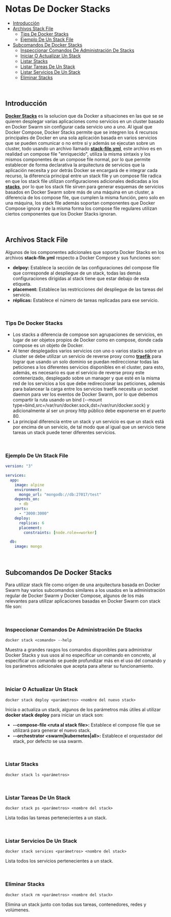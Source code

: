 # Notas De Docker Stacks

- [Introducción](#introducción)
- [Archivos Stack File](#archivos-stack-file)
  - [Tips De Docker Stacks](#tips-de-docker-stacks)
  - [Ejemplo De Un Stack File](#ejemplo-de-un-stack-file)
- [Subcomandos De Docker Stacks](#subcomandos-de-docker-stacks)
  - [Inspeccionar Comandos De Administración De Stacks](#inspeccionar-comandos-de-administración-de-stacks)
  - [Iniciar O Actualizar Un Stack](#iniciar-o-actualizar-un-stack)
  - [Listar Stacks](#listar-stacks)
  - [Listar Tareas De Un Stack](#listar-tareas-de-un-stack)
  - [Listar Servicios De Un Stack](#listar-servicios-de-un-stack)
  - [Eliminar Stacks](#eliminar-stacks)

<br>

## Introducción

[**Docker Stacks**](https://docs.docker.com/engine/reference/commandline/stack/) es la solucion que da Docker a situaciones en las que se se quieren desplegar varias aplicaciones como servicios en un cluster basado en Docker Swarm sin configurar cada servicio uno a uno. Al igual que Docker Compose, Docker Stacks permite que se integren los 4 recursos principales de Docker en una sola aplicación basada en varios servicios que se pueden comunicar o no entre si y además se ejecutan sobre un cluster, todo usando un archivo llamado [**stack-file.yml**](https://docs.docker.com/compose/compose-file/), este archivo es en realidad un compose file "enriquecido", utiliza la misma sintaxis y los mismos componentes de un compose file normal, por lo que permite establecer de forma declarativa la arquitectura de servicios que la aplicación necesita y por detrás Docker se encargará de e integrar cada recurso, la diferencia principal entre un stack file y un compose file radica en que los stack file utilizan configuraciones adicionales dedicadas a los [**stacks**](https://docs.docker.com/compose/compose-file/compose-file-v3/#deploy), por lo que los stack file sirven para generar esquemas de servicios basados en Docker Swarm sobre más de una máquina en un cluster, a diferencia de los compose file, que cumplen la misma función, pero solo en una máquina, los stack file además soportan componentes que Docker Compose ignora y de la misma forma los compose file regulares utilizan ciertos componentes que los Docker Stacks ignoran.

<br>

## Archivos Stack File

Algunos de los componentes adicionales que soporta Docker Stacks en los archivos **stack-file.yml** respecto a Docker Compose y sus funciones son:

- **delpoy:** Establece la sección de las configuraciones del compose file que corresponde al despliegue de un stack, todas las demás configuraciones dirigidas al stack tiene que estar debajo de esta etiqueta.
- **placement:** Establece las restricciones del despliegue de las tareas del servicio.
- **réplicas:** Establece el número de tareas replicadas para ese servicio.

<br>

### Tips De Docker Stacks

- Los stacks a diferencia de compose son agrupaciones de servicios, en lugar de ser objetos propios de Docker como en compose, donde cada compose es un objeto de Docker.
- Al tener desplegados varios servicios con uno o varios stacks sobre un cluster se debe utilizar un servicio de reverse proxy como [**traefik**](https://traefik.io/) para lograr que usando un solo dominio se puedan redireccionar todas las peticiones a los diferentes servicios disponibles en el cluster, para esto, además, es necesario es que el servicio de reverse proxy este contenerizado, desplegado sobre un manager y que esté en la misma red de los servicios a los que debe redireccionar las peticiones, además para balancear la carga entre los servicios traefik necesita un socket daemon para ver los eventos de Docker Swarm, por lo que debemos compartir la ruta usando un bind (--mount type=bind,src=/var/run/docker.sock,dst=/var/run/docker.sock) y adicionalmente al ser un proxy http público debe exponerse en el puerto 80.
- La principal diferencia entre un stack y un servicio es que un stack está por encima de un servicio, de tal modo que al igual que un servicio tiene tareas un stack puede tener diferentes servicios.

<br>

### Ejemplo De Un Stack File

```yml
version: "3"

services:
  app:
    image: alpine
    environment:
      mongo_url: "mongodb://db:27017/test"
    depends_on:
      - db
    ports:
      - "3000:3000"
    deploy:
      replicas: 6
      placement:
        constraints: [node.role==worker]

  db:
    image: mongo
```

<br>

## Subcomandos De Docker Stacks

Para utilizar stack file como origen de una arquitectura basada en Docker Swarm hay varios subcomandos similares a los usados en la administración regular de Docker Swarm y Docker Compose, algunos de los más relevantes para utilizar aplicaciones basadas en Docker Swarm con stack file son:

<br>

### Inspeccionar Comandos De Administración De Stacks

```unknown
docker stack <comando> --help
```

Muestra a grandes rasgos los comandos disponibles para administrar Docker Stacks y sus usos al no especificar un comando en concreto, al especificar un comando se puede profundizar más en el uso del comando y los parámetros adicionales que acepta para alterar su funcionamiento.

<br>

### Iniciar O Actualizar Un Stack

```unknown
docker stack deploy <parámetros> <nombre del nuevo stack>
```

Inicia o actualiza un stack, algunos de los parámetros más útiles al utilizar **docker stack deploy** para iniciar un stack son:

- **--compose-file &lt;ruta al stack file&gt;:** Establece el compose file que se utilizará para generar el nuevo stack.
- **--orchestrator &lt;swarm|kubernetes|all&gt;:** Establece el orquestador del stack, por defecto se usa swarm.

<br>

### Listar Stacks

```unknown
docker stack ls <parámetros>
```

<br>

### Listar Tareas De Un Stack

```unknown
docker stack ps <parámetros> <nombre del stack>
```

Lista todas las tareas pertenecientes a un stack.

<br>

### Listar Servicios De Un Stack

```unknown
docker stack services <parámetros> <nombre del stack>
```

Lista todos los servicios pertenecientes a un stack.

<br>

### Eliminar Stacks

```unknown
docker stack rm <parámetros> <nombre del stack>
```

Elimina un stack junto con todas sus tareas, contenedores, redes y volúmenes.

<br>
